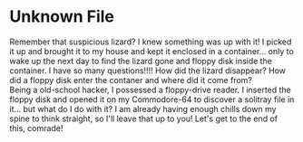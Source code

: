 # Unknown File

Remember that suspicious lizard? I knew something was up with it! I picked it up and brought it to my house and kept it enclosed in a container... only to wake up the next day to find the lizard gone and floppy disk inside the container. I have so many questions!!!! How did the lizard disappear? How did a floppy disk enter the contaner and where did it come from? </br>
Being a old-school hacker, I possessed a floppy-drive reader. I inserted the floppy disk and opened it on my Commodore-64 to discover a solitray file in it... but what do I do with it? I am already having enough chills down my spine to think straight, so I'll leave that up to you! Let's get to the end of this, comrade!
